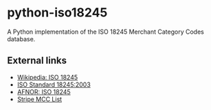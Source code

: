 # python-iso18245

A Python implementation of the ISO 18245 Merchant Category Codes database.

## External links

- [Wikipedia: ISO 18245](https://en.wikipedia.org/wiki/ISO_18245)
- [ISO Standard 18245:2003](https://www.iso.org/standard/33365.html)
- [AFNOR: ISO 18245](http://portailgroupe.afnor.fr/public_espacenormalisation/ISOTC68SC7/ISO%2018245.html)
- [Stripe MCC List](https://stripe.com/docs/issuing/categories)
